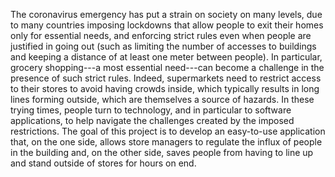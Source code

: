 The coronavirus emergency has put a strain on society on many levels, due to many countries imposing lockdowns that allow people to exit their homes only for essential needs, and enforcing strict rules even when people are justified in going out (such as limiting the number of accesses to buildings and keeping a distance of at least one meter between people). In particular, grocery shopping---a most essential need---can become a challenge in the presence of such strict rules. Indeed, supermarkets need to restrict access to their stores to avoid having crowds inside, which typically results in long lines forming outside, which are themselves a source of hazards. In these trying times, people turn to technology, and in particular to software applications, to help navigate the challenges created by the imposed restrictions. The goal of this project is to develop an easy-to-use application that, on the one side, allows store managers to regulate the influx of people in the building and, on the other side, saves people from having to line up and stand outside of stores for hours on end.
